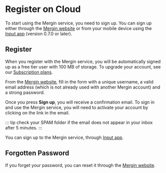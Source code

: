 # Register on Cloud

To start using the Mergin service, you need to sign up. You can sign up either through the [Mergin website](https://public.cloudmergin.com/) or from your mobile device using the [Input app](https://inputapp.io/en/) (version 0.7.0 or later).

## Register

When you register with the Mergin service, you will be automatically signed up as a free tier user with 100 MB of storage. To upgrade your account, see our [Subscription plans](https://public.cloudmergin.com/pricing).

From the [Mergin website](https://public.cloudmergin.com/), fill in the form with a unique username, a valid email address (which is not already used with another Mergin account) and a strong password.

Once you press **Sign up**, you will receive a confirmation email. To sign in and use the Mergin service, you will need to activate your account by clicking on the link in the email.

::: tip
check your SPAM folder if the email does not appear in your inbox after 5 minutes.
:::

You can sign up to the Mergin service, through [Input app](../mobile/README.md).

## Forgotten Password

If you forget your password, you can reset it through the [Mergin website](https://public.cloudmergin.com/login/reset).
